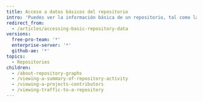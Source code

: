```yaml
---
title: Acceso a datos básicos del repositorio
intro: 'Puedes ver la información básica de un repositorio, tal como la actividad del mismo{% if currentVersion == "free-pro-team@latest" %}, su tráfico,{% endif %} y la actividad de las contribuciones.'
redirect_from:
  - /articles/accessing-basic-repository-data
versions:
  free-pro-team: '*'
  enterprise-server: '*'
  github-ae: '*'
topics:
  - Repositories
children:
  - /about-repository-graphs
  - /viewing-a-summary-of-repository-activity
  - /viewing-a-projects-contributors
  - /viewing-traffic-to-a-repository
---
```



